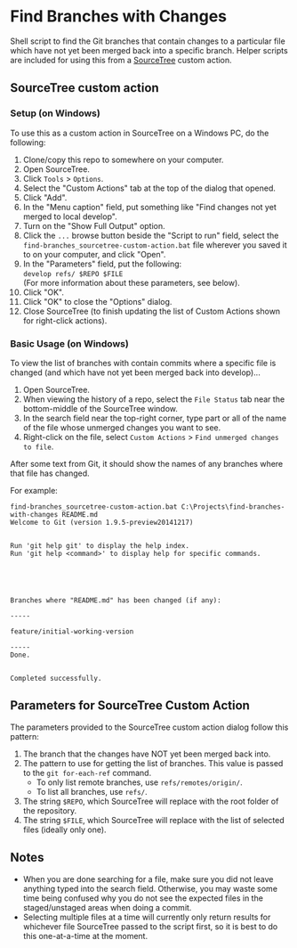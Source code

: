# Find Branches with Changes

Shell script to find the Git branches that contain changes to a particular file 
which have not yet been merged back into a specific branch. Helper scripts are 
included for using this from a [SourceTree](https://www.sourcetreeapp.com/) 
custom action.

## SourceTree custom action

### Setup (on Windows)

To use this as a custom action in SourceTree on a Windows PC, do the following:

1. Clone/copy this repo to somewhere on your computer.
2. Open SourceTree.
3. Click ```Tools``` > ```Options```.
4. Select the "Custom Actions" tab at the top of the dialog that opened.
5. Click "Add".
6. In the "Menu caption" field, put something like "Find changes not yet merged
   to local develop".
7. Turn on the "Show Full Output" option.
8. Click the ```...``` browse button beside the "Script to run" field, select
   the ```find-branches_sourcetree-custom-action.bat``` file wherever you saved
   it to on your computer, and click "Open".
9. In the "Parameters" field, put the following:  
   ```develop refs/ $REPO $FILE```  
   (For more information about these parameters, see below).
10. Click "OK".
11. Click "OK" to close the "Options" dialog.
12. Close SourceTree (to finish updating the list of Custom Actions shown for
   right-click actions).

### Basic Usage (on Windows)

To view the list of branches with contain commits where a specific file is 
changed (and which have not yet been merged back into develop)... 

1. Open SourceTree.
2. When viewing the history of a repo, select the ```File Status``` tab near the
   bottom-middle of the SourceTree window.
3. In the search field near the top-right corner, type part or all of the name
   of the file whose unmerged changes you want to see.
4. Right-click on the file, select ```Custom Actions``` > ```Find unmerged
   changes to file```.

After some text from Git, it should show the names of any branches where that
file has changed.

For example:

    find-branches_sourcetree-custom-action.bat C:\Projects\find-branches-with-changes README.md
    Welcome to Git (version 1.9.5-preview20141217)


    Run 'git help git' to display the help index.
    Run 'git help <command>' to display help for specific commands.





    Branches where "README.md" has been changed (if any):

    -----

    feature/initial-working-version

    -----
    Done.


    Completed successfully.


## Parameters for SourceTree Custom Action

The parameters provided to the SourceTree custom action dialog follow this 
pattern:

1. The branch that the changes have NOT yet been merged back into.
2. The pattern to use for getting the list of branches. This value is passed to 
   the ```git for-each-ref``` command.
   * To only list remote branches, use ```refs/remotes/origin/```.
   * To list all branches, use ```refs/```.
3. The string ```$REPO```, which SourceTree will replace with the root folder 
   of the repository.
4. The string ```$FILE```, which SourceTree will replace with the list of 
   selected files (ideally only one).

## Notes

* When you are done searching for a file, make sure you did not leave anything 
  typed into the search field. Otherwise, you may waste some time being 
  confused why you do not see the expected files in the staged/unstaged areas 
  when doing a commit.
* Selecting multiple files at a time will currently only return results for 
  whichever file SourceTree passed to the script first, so it is best to do 
  this one-at-a-time at the moment.

